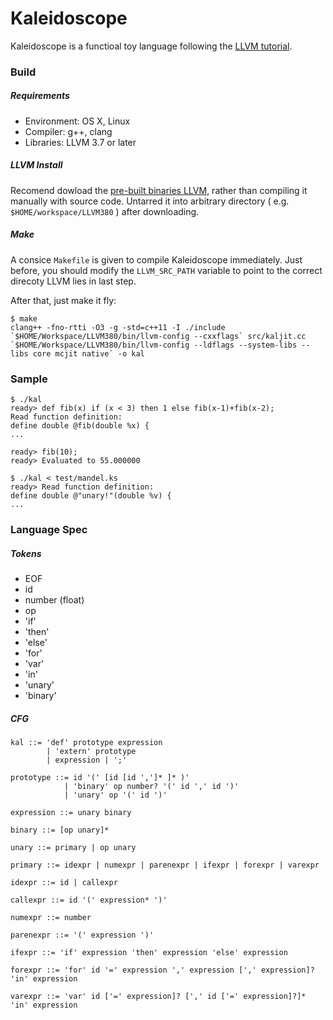 # Kaleidoscope
Kaleidoscope is a functioal toy language following the [LLVM tutorial](http://llvm.org/docs/tutorial/index.html). 



### Build

##### Requirements

- Environment: OS X, Linux
- Compiler: g++, clang
- Libraries: LLVM 3.7 or later


##### LLVM Install

Recomend dowload the [pre-built binaries LLVM](http://llvm.org/releases/download.html#3.8.0), rather than compiling it manually with source code. Untarred it into arbitrary directory ( e.g. `$HOME/workspace/LLVM380` ) after downloading.

##### Make

A consice `Makefile` is given to compile Kaleidoscope immediately. Just before, you should modify the `LLVM_SRC_PATH` variable to point to the correct direcoty LLVM lies in last step.

After that, just make it fly:

```shell
$ make
clang++ -fno-rtti -O3 -g -std=c++11 -I ./include `$HOME/Workspace/LLVM380/bin/llvm-config --cxxflags` src/kaljit.cc `$HOME/Workspace/LLVM380/bin/llvm-config --ldflags --system-libs --libs core mcjit native` -o kal
```



### Sample

```shell
$ ./kal
ready> def fib(x) if (x < 3) then 1 else fib(x-1)+fib(x-2);
Read function definition:
define double @fib(double %x) {
...

ready> fib(10);
ready> Evaluated to 55.000000

$ ./kal < test/mandel.ks
ready> Read function definition:
define double @"unary!"(double %v) {
...
```



### Language Spec

##### Tokens

- EOF
- id
- number (float)
- op
- 'if'
- 'then'
- 'else'
- 'for'
- 'var'
- 'in'
- 'unary'
- 'binary'

##### CFG

```
kal ::= 'def' prototype expression
		| 'extern' prototype
		| expression | ';'
		
prototype ::= id '(' [id [id ',']* ]* )'
			| 'binary' op number? '(' id ',' id ')'
			| 'unary' op '(' id ')'

expression ::= unary binary

binary ::= [op unary]*

unary ::= primary | op unary

primary ::= idexpr | numexpr | parenexpr | ifexpr | forexpr | varexpr

idexpr ::= id | callexpr

callexpr ::= id '(' expression* ')'

numexpr ::= number

parenexpr ::= '(' expression ')'

ifexpr ::= 'if' expression 'then' expression 'else' expression

forexpr ::= 'for' id '=' expression ',' expression [',' expression]? 'in' expression

varexpr ::= 'var' id ['=' expression]? [',' id ['=' expression]?]* 'in' expression
```

